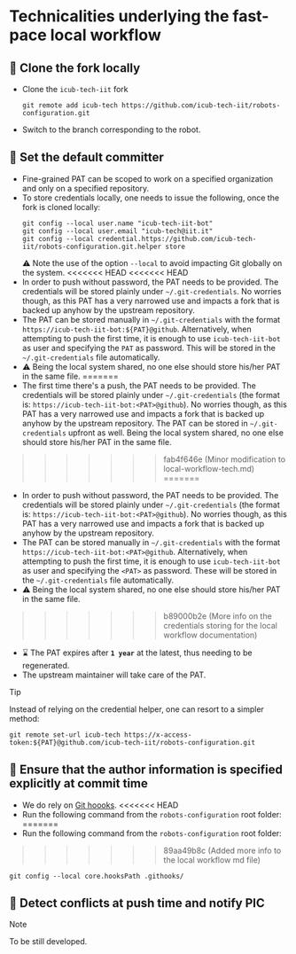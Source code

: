 Technicalities underlying the fast-pace local workflow
======================================================

## 🔲 Clone the fork locally
- Clone the ``icub-tech-iit`` fork
  ```console
  git remote add icub-tech https://github.com/icub-tech-iit/robots-configuration.git
  ```
- Switch to the branch corresponding to the robot.

## 🔲 Set the default committer
- Fine-grained PAT can be scoped to work on a specified organization and only on a specified repository.
- To store credentials locally, one needs to issue the following, once the fork is cloned locally:
  ```console
  git config --local user.name "icub-tech-iit-bot"
  git config --local user.email "icub-tech@iit.it"
  git config --local credential.https://github.com/icub-tech-iit/robots-configuration.git.helper store
  ```
  ⚠️ Note the use of the option `--local` to avoid impacting Git globally on the system.
<<<<<<< HEAD
<<<<<<< HEAD
- In order to push without password, the PAT needs to be provided. The credentials will be stored plainly under `~/.git-credentials`. No worries though, as this PAT has a very narrowed use and impacts a fork that is backed up anyhow by the upstream repository.
- The PAT can be stored manually in `~/.git-credentials` with the format `https://icub-tech-iit-bot:${PAT}@github`. Alternatively, when attempting to push the first time, it is enough to use `icub-tech-iit-bot` as user and specifying the `PAT` as password. This will be stored in the `~/.git-credentials` file automatically.
- ⚠️  Being the local system shared, no one else should store his/her PAT in the same file.
=======
- The first time there's a push, the PAT needs to be provided. The credentials will be stored plainly under `~/.git-credentials` (the format is: `https://icub-tech-iit-bot:<PAT>@github`). No worries though, as this PAT has a very narrowed use and impacts a fork that is backed up anyhow by the upstream repository. The PAT can be stored in `~/.git-credentials` upfront as well. Being the local system shared, no one else should store his/her PAT in the same file.
>>>>>>> fab4f646e (Minor modification to local-workflow-tech.md)
=======
- In order to push without password, the PAT needs to be provided. The credentials will be stored plainly under `~/.git-credentials` (the format is: `https://icub-tech-iit-bot:<PAT>@github`). No worries though, as this PAT has a very narrowed use and impacts a fork that is backed up anyhow by the upstream repository.
- The PAT can be stored manually in `~/.git-credentials` with the format `https://icub-tech-iit-bot:<PAT>@github`. Alternatively, when attempting to push the first time, it is enough to use `icub-tech-iit-bot` as user and specifying the `<PAT>` as password. These will be stored in the `~/.git-credentials` file automatically.
- ⚠️  Being the local system shared, no one else should store his/her PAT in the same file.
>>>>>>> b89000b2e (More info on the credentials storing for the local workflow documentation)
- ⌛ The PAT expires after **`1 year`** at the latest, thus needing to be regenerated.
- The upstream maintainer will take care of the PAT.

> [!tip]
> Instead of relying on the credential helper, one can resort to a simpler method:
> ```console
> git remote set-url icub-tech https://x-access-token:${PAT}@github.com/icub-tech-iit/robots-configuration.git
> ```

## 🔲 Ensure that the author information is specified explicitly at commit time
- We do rely on [Git hoooks](../.githooks).
<<<<<<< HEAD
- Run the following command from the `robots-configuration` root folder:
=======
- Run the following command  from the `robots-configuration` root folder:
>>>>>>> 89aa49b8c (Added more info to the local workflow md file)
  ```console
  git config --local core.hooksPath .githooks/
  ```

## 🔲 Detect conflicts at push time and notify PIC

> [!note]
> To be still developed.
